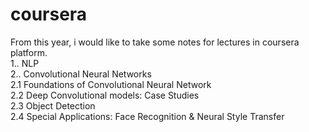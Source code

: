 # coursera
From this year, i would like to take some notes for lectures in coursera platform.\
1.. NLP\
2.. Convolutional Neural Networks\
2.1 Foundations of Convolutional Neural Network\
2.2 Deep Convolutional models: Case Studies\
2.3 Object Detection\
2.4 Special Applications: Face Recognition & Neural Style Transfer



